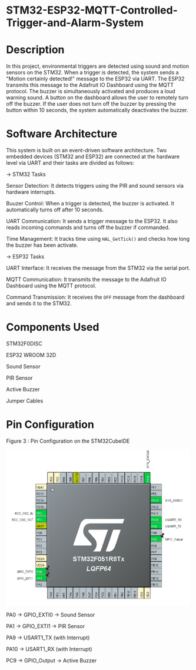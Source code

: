 # STM32-ESP32-MQTT-Controlled-Trigger-and-Alarm-System

# Description

In this project, environmental triggers are detected using sound and motion sensors on the STM32. When a trigger is detected, the system sends a "Motion certainly detected!" message to the ESP32 via UART. The ESP32 transmits this message to the Adafruit IO Dashboard using the MQTT protocol. The buzzer is simultaneously activated and produces a loud warning sound. A button on the dashboard allows the user to remotely turn off the buzzer. If the user does not turn off the buzzer by pressing the button within 10 seconds, the system automatically deactivates the buzzer.

# Software Architecture

This system is built on an event-driven software architecture. Two embedded devices (STM32 and ESP32) are connected at the hardware level via UART and their tasks are divided as follows:

-> STM32 Tasks

Sensor Detection: It detects triggers using the PIR and sound sensors via hardware interrupts.

Buuzer Control: When a trigger is detected, the buzzer is activated. It automatically turns off after 10 seconds.

UART Communication: It sends a trigger message to the ESP32. It also reads incoming commands and turns off the buzzer if commanded.

Time Management: It tracks time using `HAL_GetTick()` and checks how long the buzzer has been activate.

-> ESP32 Tasks

UART Interface: It receives the message from the STM32 via the serial port.

MQTT Communication: It transmits the message to the Adafruit IO Dashboard using the MQTT protocol.

Command Transmission: It receives the `OFF` message from the dashboard and sends it to the STM32.

# Components Used

STM32F0DISC

ESP32 WROOM 32D

Sound Sensor

PIR Sensor

Active Buzzer

Jumper Cables

# Pin Configuration

Figure 3 : Pin Configuration on the STM32CubeIDE

<img src="https://github.com/ssenanb/STM32-ESP32-MQTT-Controlled-Trigger-and-Alarm-System/blob/main/configuration.png" alt="System Configuration" width="500"/>

PA0 -> GPIO_EXTI0 -> Sound Sensor

PA1 -> GPIO_EXTI1 -> PIR Sensor

PA9 -> USART1_TX (with Interrupt)

PA10 -> USART1_RX (with Interrupt)

PC9 -> GPIO_Output -> Active Buzzer

